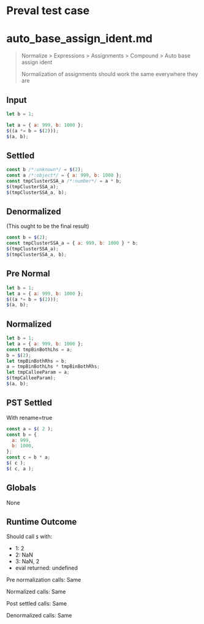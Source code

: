 # Preval test case

# auto_base_assign_ident.md

> Normalize > Expressions > Assignments > Compound > Auto base assign ident
>
> Normalization of assignments should work the same everywhere they are

## Input

`````js filename=intro
let b = 1;

let a = { a: 999, b: 1000 };
$((a *= b = $(2)));
$(a, b);
`````

## Settled


`````js filename=intro
const b /*:unknown*/ = $(2);
const a /*:object*/ = { a: 999, b: 1000 };
const tmpClusterSSA_a /*:number*/ = a * b;
$(tmpClusterSSA_a);
$(tmpClusterSSA_a, b);
`````

## Denormalized
(This ought to be the final result)

`````js filename=intro
const b = $(2);
const tmpClusterSSA_a = { a: 999, b: 1000 } * b;
$(tmpClusterSSA_a);
$(tmpClusterSSA_a, b);
`````

## Pre Normal


`````js filename=intro
let b = 1;
let a = { a: 999, b: 1000 };
$((a *= b = $(2)));
$(a, b);
`````

## Normalized


`````js filename=intro
let b = 1;
let a = { a: 999, b: 1000 };
const tmpBinBothLhs = a;
b = $(2);
let tmpBinBothRhs = b;
a = tmpBinBothLhs * tmpBinBothRhs;
let tmpCalleeParam = a;
$(tmpCalleeParam);
$(a, b);
`````

## PST Settled
With rename=true

`````js filename=intro
const a = $( 2 );
const b = {
  a: 999,
  b: 1000,
};
const c = b * a;
$( c );
$( c, a );
`````

## Globals

None

## Runtime Outcome

Should call `$` with:
 - 1: 2
 - 2: NaN
 - 3: NaN, 2
 - eval returned: undefined

Pre normalization calls: Same

Normalized calls: Same

Post settled calls: Same

Denormalized calls: Same
